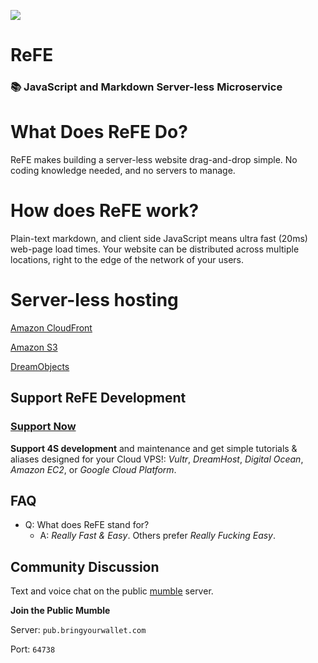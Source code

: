 ![](https://raw.githubusercontent.com/refeStack/refe/master/img/refe-wide.png)

# ReFE

### 📚 JavaScript and Markdown Server-less Microservice

# What Does ReFE Do?

ReFE makes building a server-less website drag-and-drop simple. No coding knowledge needed, and no servers to manage.

# How does ReFE work?

Plain-text markdown, and client side JavaScript means ultra fast (20ms) web-page load times. Your website can be distributed across multiple locations, right to the edge of the network of your users.

# Server-less hosting

[Amazon CloudFront](https://aws.amazon.com/cloudfront/)

[Amazon S3](https://aws.amazon.com/s3/)

[DreamObjects](https://www.dreamhost.com/cloud/storage/)

## Support ReFE Development

### **[Support Now](https://bringyourwallet.com/donate)**

**Support 4S development** and maintenance and get simple tutorials & aliases designed for your Cloud VPS!: _Vultr_, _DreamHost_, _Digital Ocean_, _Amazon EC2_, or _Google Cloud Platform_.

## FAQ

* Q: What does ReFE stand for?
  * A: _Really Fast & Easy_. Others prefer _Really Fucking Easy_.

## Community Discussion

Text and voice chat on the public [mumble](https://wiki.mumble.info/wiki/Main_Page) server.

**Join the Public Mumble**

Server: `pub.bringyourwallet.com`

Port: `64738`
